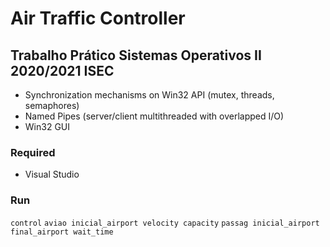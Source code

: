 # Air Traffic Controller

## Trabalho Prático Sistemas Operativos II 2020/2021 ISEC

- Synchronization mechanisms on Win32 API (mutex, threads, semaphores)
- Named Pipes (server/client multithreaded with overlapped I/O)
- Win32 GUI

### Required
- Visual Studio

### Run
``` control ```
``` aviao inicial_airport velocity capacity ```
``` passag inicial_airport final_airport wait_time ```

